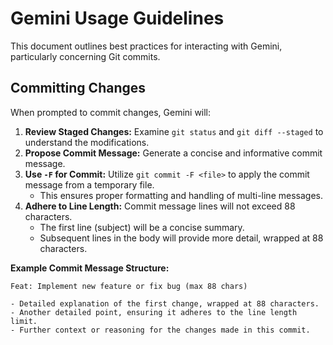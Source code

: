 # Gemini Usage Guidelines

This document outlines best practices for interacting with Gemini, particularly concerning Git commits.

## Committing Changes

When prompted to commit changes, Gemini will:

1.  **Review Staged Changes:** Examine `git status` and `git diff --staged` to understand the modifications.
2.  **Propose Commit Message:** Generate a concise and informative commit message.
3.  **Use `-F` for Commit:** Utilize `git commit -F <file>` to apply the commit message from a temporary file.
    *   This ensures proper formatting and handling of multi-line messages.
4.  **Adhere to Line Length:** Commit message lines will not exceed 88 characters.
    *   The first line (subject) will be a concise summary.
    *   Subsequent lines in the body will provide more detail, wrapped at 88 characters.

**Example Commit Message Structure:**

```
Feat: Implement new feature or fix bug (max 88 chars)

- Detailed explanation of the first change, wrapped at 88 characters.
- Another detailed point, ensuring it adheres to the line length limit.
- Further context or reasoning for the changes made in this commit.
```
